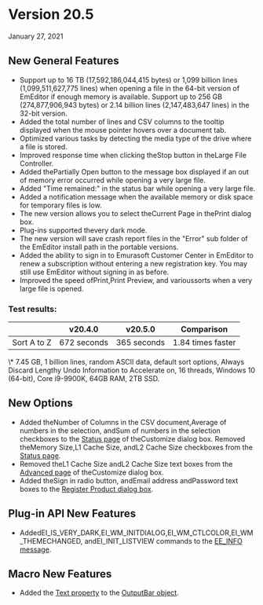 # Version 20.5

January 27, 2021

## New General Features

- Support up to 16 TB (17,592,186,044,415 bytes) or 1,099 billion lines (1,099,511,627,775 lines) when opening a file in the 64-bit version of EmEditor if enough memory is available. Support up to 256 GB (274,877,906,943 bytes) or 2.14 billion lines (2,147,483,647 lines) in the 32-bit version.
- Added the total number of lines and CSV columns to the tooltip displayed when the mouse pointer hovers over a document tab.
- Optimized various tasks by detecting the media type of the drive where a file is stored.
- Improved response time when clicking theStop button in theLarge File Controller.
- Added thePartially Open button to the message box displayed if an out of memory error occurred while opening a very large file.
- Added "Time remained:" in the status bar while opening a very large file.
- Added a notification message when the available memory or disk space for temporary files is low.
- The new version allows you to select theCurrent Page in thePrint dialog box.
- Plug-ins supported thevery dark mode.
- The new version will save crash report files in the "Error" sub folder of the EmEditor install path in the portable versions.
- Added the ability to sign in to Emurasoft Customer Center in EmEditor to renew a subscription without entering a new registration key. You may still use EmEditor without signing in as before.
- Improved the speed ofPrint,Print Preview, and varioussorts when a very large file is opened.

### Test results:

|  | v20.4.0 | v20.5.0 | Comparison |
| --- | --- | --- | --- |
| Sort A to Z | 672 seconds | 365 seconds | 1.84 times faster |

\\* 7.45 GB, 1 billion lines, random ASCII data, default sort options, Always Discard Lengthy Undo Information to Accelerate on, 16 threads, Windows 10 (64-bit), Core i9-9900K, 64GB RAM, 2TB SSD.

## New Options

- Added theNumber of Columns in the CSV document,Average of numbers in the selection, andSum of numbers in the selection checkboxes to the [Status page](../dlg/customize/status/index) of theCustomize dialog box. Removed theMemory Size,L1 Cache Size, andL2 Cache Size checkboxes from the [Status page](../dlg/customize/status/index).
- Removed theL1 Cache Size andL2 Cache Size text boxes from the [Advanced page](../dlg/customize/advanced/index) of theCustomize dialog box.
- Added theSign in radio button, andEmail address andPassword text boxes to the [Register Product dialog box](../dlg/regist/index).

## Plug-in API New Features

- AddedEI\_IS\_VERY\_DARK,EI\_WM\_INITDIALOG,EI\_WM\_CTLCOLOR,EI\_WM\_THEMECHANGED, andEI\_INIT\_LISTVIEW commands to the [EE\_INFO message](../plugin/message/ee_info).

## Macro New Features

- Added the [Text property](../macro/output_bar/text) to the [OutputBar object](../macro/output_bar/index).
